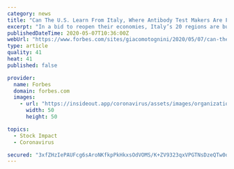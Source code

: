 ```yaml
---
category: news
title: "Can The U.S. Learn From Italy, Where Antibody Test Makers Are Fighting For A New Market?"
excerpt: "In a bid to reopen their economies, Italy’s 20 regions are buying hundreds of thousands of antibody tests. Amid the chaos, the world’s top test makers are battling it out for control of a new, poorly regulated market — and the U."
publishedDateTime: 2020-05-07T10:36:00Z
webUrl: "https://www.forbes.com/sites/giacomotognini/2020/05/07/can-the-us-learn-from-italy-where-coronavirus-antibody-test-makers-are-fighting-for-a-new-market/"
type: article
quality: 41
heat: 41
published: false

provider:
  name: Forbes
  domain: forbes.com
  images:
    - url: "https://insideout.app/coronavirus/assets/images/organizations/forbes.com-50x50.jpg"
      width: 50
      height: 50

topics:
  - Stock Impact
  - Coronavirus

secured: "3xfZHzIePAUFcg6sAroNKfkpPkHkxsOdVOMS/K+ZV9323qxVPGTNsDzeQTw0oqg2vggBRPOvQfZLOpc8bcrtWl2L99N+uQcbEgwqH5lEMQ9VE5mYhFNBtDYZETnLrZ4H4lmDCtKV1tw3fZjE12sfrTk2xAV59oKn5XHMxWZyrAPB6nSN4qNkNM/wFMZv5PVE0EMVX8RmqyzczaLjJszdSfPwMu7eRz3fKsz7Gil2Ppv2oIK889RoMkPRdYqTGlPbW+5Ak4zEJuro+HFC/qpsK2rUy/RjiXHYQ5f5uwouP9ZkqL9oONeUHB3pBvm7fjubn/gWcRDJYyYFffd4tNVirF2NEz58x1+ox3rTVpuOw5wKKuR7SRJ6r6DFmGXf5AoFVqxPSkqUMYUK7FAESSOIZFcmM3S3VYdJ5PqvTa2OyaOw2l/XuWLxG72954nEoqwJF035gWvtnlqiwo5awNa7BNCRTZt9lSp2v587Tb7hbZc=;dMLn3ArMI5XtmcVw9tvT/g=="
---
```


